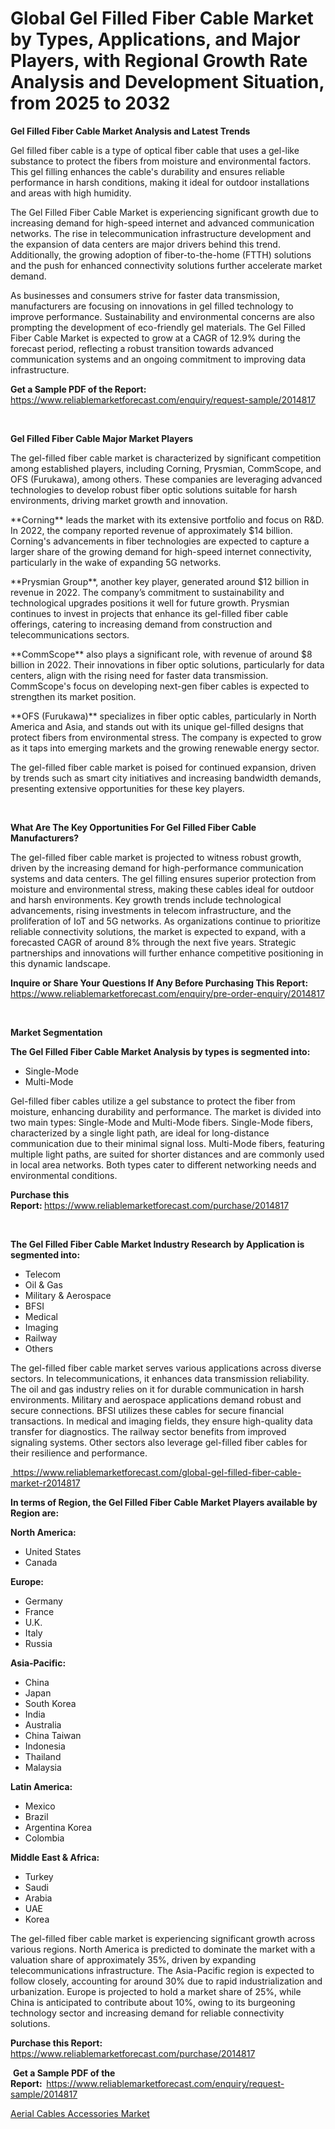 <p><h1>Global Gel Filled Fiber Cable Market by Types, Applications, and Major Players, with Regional Growth Rate Analysis and Development Situation, from 2025 to 2032</h1></p><p><strong>Gel Filled Fiber Cable Market Analysis and Latest Trends</strong></p>
<p><p>Gel filled fiber cable is a type of optical fiber cable that uses a gel-like substance to protect the fibers from moisture and environmental factors. This gel filling enhances the cable's durability and ensures reliable performance in harsh conditions, making it ideal for outdoor installations and areas with high humidity. </p><p>The Gel Filled Fiber Cable Market is experiencing significant growth due to increasing demand for high-speed internet and advanced communication networks. The rise in telecommunication infrastructure development and the expansion of data centers are major drivers behind this trend. Additionally, the growing adoption of fiber-to-the-home (FTTH) solutions and the push for enhanced connectivity solutions further accelerate market demand.</p><p>As businesses and consumers strive for faster data transmission, manufacturers are focusing on innovations in gel filled technology to improve performance. Sustainability and environmental concerns are also prompting the development of eco-friendly gel materials. The Gel Filled Fiber Cable Market is expected to grow at a CAGR of 12.9% during the forecast period, reflecting a robust transition towards advanced communication systems and an ongoing commitment to improving data infrastructure.</p></p>
<p><strong>Get a Sample PDF of the Report:&nbsp;</strong> <a href="https://www.reliablemarketforecast.com/enquiry/request-sample/2014817?utm_campaign=1140&utm_medium=2&utm_source=Github&utm_content=ia&utm_term=17012025&utm_id=gel-filled-fiber-cable">https://www.reliablemarketforecast.com/enquiry/request-sample/2014817</a></p>
<p>&nbsp;</p>
<p><strong>Gel Filled Fiber Cable Major Market Players</strong></p>
<p><p>The gel-filled fiber cable market is characterized by significant competition among established players, including Corning, Prysmian, CommScope, and OFS (Furukawa), among others. These companies are leveraging advanced technologies to develop robust fiber optic solutions suitable for harsh environments, driving market growth and innovation.</p><p>**Corning** leads the market with its extensive portfolio and focus on R&D. In 2022, the company reported revenue of approximately $14 billion. Corning's advancements in fiber technologies are expected to capture a larger share of the growing demand for high-speed internet connectivity, particularly in the wake of expanding 5G networks.</p><p>**Prysmian Group**, another key player, generated around $12 billion in revenue in 2022. The company’s commitment to sustainability and technological upgrades positions it well for future growth. Prysmian continues to invest in projects that enhance its gel-filled fiber cable offerings, catering to increasing demand from construction and telecommunications sectors.</p><p>**CommScope** also plays a significant role, with revenue of around $8 billion in 2022. Their innovations in fiber optic solutions, particularly for data centers, align with the rising need for faster data transmission. CommScope's focus on developing next-gen fiber cables is expected to strengthen its market position.</p><p>**OFS (Furukawa)** specializes in fiber optic cables, particularly in North America and Asia, and stands out with its unique gel-filled designs that protect fibers from environmental stress. The company is expected to grow as it taps into emerging markets and the growing renewable energy sector.</p><p>The gel-filled fiber cable market is poised for continued expansion, driven by trends such as smart city initiatives and increasing bandwidth demands, presenting extensive opportunities for these key players.</p></p>
<p>&nbsp;</p>
<p><strong>What Are The Key Opportunities For Gel Filled Fiber Cable Manufacturers?</strong></p>
<p><p>The gel-filled fiber cable market is projected to witness robust growth, driven by the increasing demand for high-performance communication systems and data centers. The gel filling ensures superior protection from moisture and environmental stress, making these cables ideal for outdoor and harsh environments. Key growth trends include technological advancements, rising investments in telecom infrastructure, and the proliferation of IoT and 5G networks. As organizations continue to prioritize reliable connectivity solutions, the market is expected to expand, with a forecasted CAGR of around 8% through the next five years. Strategic partnerships and innovations will further enhance competitive positioning in this dynamic landscape.</p></p>
<p><strong>Inquire or Share Your Questions If Any Before Purchasing This Report:</strong> <a href="https://www.reliablemarketforecast.com/enquiry/pre-order-enquiry/2014817?utm_campaign=1140&utm_medium=2&utm_source=Github&utm_content=ia&utm_term=17012025&utm_id=gel-filled-fiber-cable">https://www.reliablemarketforecast.com/enquiry/pre-order-enquiry/2014817</a></p>
<p>&nbsp;</p>
<p><strong>Market Segmentation</strong></p>
<p><strong>The Gel Filled Fiber Cable Market Analysis by types is segmented into:</strong></p>
<p><ul><li>Single-Mode</li><li>Multi-Mode</li></ul></p>
<p><p>Gel-filled fiber cables utilize a gel substance to protect the fiber from moisture, enhancing durability and performance. The market is divided into two main types: Single-Mode and Multi-Mode fibers. Single-Mode fibers, characterized by a single light path, are ideal for long-distance communication due to their minimal signal loss. Multi-Mode fibers, featuring multiple light paths, are suited for shorter distances and are commonly used in local area networks. Both types cater to different networking needs and environmental conditions.</p></p>
<p><strong>Purchase this Report:&nbsp;</strong><a href="https://www.reliablemarketforecast.com/purchase/2014817?utm_campaign=1140&utm_medium=2&utm_source=Github&utm_content=ia&utm_term=17012025&utm_id=gel-filled-fiber-cable">https://www.reliablemarketforecast.com/purchase/2014817</a></p>
<p>&nbsp;</p>
<p><strong>The Gel Filled Fiber Cable Market Industry Research by Application is segmented into:</strong></p>
<p><ul><li>Telecom</li><li>Oil & Gas</li><li>Military & Aerospace</li><li>BFSI</li><li>Medical</li><li>Imaging</li><li>Railway</li><li>Others</li></ul></p>
<p><p>The gel-filled fiber cable market serves various applications across diverse sectors. In telecommunications, it enhances data transmission reliability. The oil and gas industry relies on it for durable communication in harsh environments. Military and aerospace applications demand robust and secure connections. BFSI utilizes these cables for secure financial transactions. In medical and imaging fields, they ensure high-quality data transfer for diagnostics. The railway sector benefits from improved signaling systems. Other sectors also leverage gel-filled fiber cables for their resilience and performance.</p></p>
<p><a href="https://www.reliablemarketforecast.com/global-gel-filled-fiber-cable-market-r2014817?utm_campaign=1140&utm_medium=2&utm_source=Github&utm_content=ia&utm_term=17012025&utm_id=gel-filled-fiber-cable">&nbsp;https://www.reliablemarketforecast.com/global-gel-filled-fiber-cable-market-r2014817</a></p>
<p><strong>In terms of Region, the Gel Filled Fiber Cable Market Players available by Region are:</strong></p>
<p>
    <p> <strong> North America: </strong>
        <ul>
            <li>United States</li>
            <li>Canada</li>
        </ul>
        </p> 
    <p> <strong> Europe: </strong>
        <ul>
            <li>Germany</li>
            <li>France</li>
            <li>U.K.</li>
            <li>Italy</li>
            <li>Russia</li>
        </ul>
        </p> 
    <p> <strong> Asia-Pacific: </strong>
        <ul>
            <li>China</li>
            <li>Japan</li>
            <li>South Korea</li>
            <li>India</li>
            <li>Australia</li>
            <li>China Taiwan</li>
            <li>Indonesia</li>
            <li>Thailand</li>
            <li>Malaysia</li>
        </ul>
        </p> 
    <p> <strong> Latin America: </strong>
        <ul>
            <li>Mexico</li>
            <li>Brazil</li>
            <li>Argentina Korea</li>
            <li>Colombia</li>
        </ul>
        </p> 
    <p> <strong> Middle East & Africa: </strong>
        <ul>
            <li>Turkey</li>
            <li>Saudi</li>
            <li>Arabia</li>
            <li>UAE</li>
            <li>Korea</li>
        </ul>
    </p>
    </p>
<p><p>The gel-filled fiber cable market is experiencing significant growth across various regions. North America is predicted to dominate the market with a valuation share of approximately 35%, driven by expanding telecommunications infrastructure. The Asia-Pacific region is expected to follow closely, accounting for around 30% due to rapid industrialization and urbanization. Europe is projected to hold a market share of 25%, while China is anticipated to contribute about 10%, owing to its burgeoning technology sector and increasing demand for reliable connectivity solutions.</p></p>
<p><strong>Purchase this Report: </strong><a href="https://www.reliablemarketforecast.com/purchase/2014817?utm_campaign=1140&utm_medium=2&utm_source=Github&utm_content=ia&utm_term=17012025&utm_id=gel-filled-fiber-cable">https://www.reliablemarketforecast.com/purchase/2014817</a></p>
<p>&nbsp;<strong>Get a Sample PDF of the Report:&nbsp;&nbsp;</strong><a href="https://www.reliablemarketforecast.com/enquiry/request-sample/2014817?utm_campaign=1140&utm_medium=2&utm_source=Github&utm_content=ia&utm_term=17012025&utm_id=gel-filled-fiber-cable">https://www.reliablemarketforecast.com/enquiry/request-sample/2014817</a></p>
<p><strong></strong></p>
<p><p><a href="https://github.com/AKSHATREPORTPRIME/Market-Research-Report-List-6/blob/main/aerial-cables-accessories-market.md?utm_campaign=1140&utm_medium=2&utm_source=Github&utm_content=ia&utm_term=17012025&utm_id=gel-filled-fiber-cable">Aerial Cables Accessories Market</a></p></p>